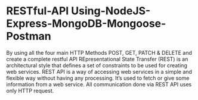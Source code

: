# RESTful-API Using-NodeJS-Express-MongoDB-Mongoose-Postman
By using all the four main HTTP Methods POST, GET, PATCH & DELETE and create a complete restful API 
REpresentational State Transfer (REST) is an architectural style that defines a set of constraints to be used for creating web services. REST API is a way of accessing web services in a simple and flexible way without having any processing. It’s used to fetch or give some information from a web service. All communication done via REST API uses only HTTP request.
